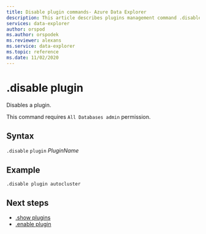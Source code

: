 ```yaml
---
title: Disable plugin commands- Azure Data Explorer
description: This article describes plugins management command .disable plugin in Azure Data Explorer.
services: data-explorer
author: orspod
ms.author: orspodek
ms.reviewer: alexans
ms.service: data-explorer
ms.topic: reference
ms.date: 11/02/2020
---
```

# .disable plugin

Disables a plugin.

This command requires `All Databases admin` permission.

## Syntax

`.disable` `plugin` *PluginName*

## Example
 
<!-- csl -->
```kusto
.disable plugin autocluster
``` 

## Next steps

* [.show plugins](show-plugins.md)
* [.enable plugin](enable-plugin.md)

